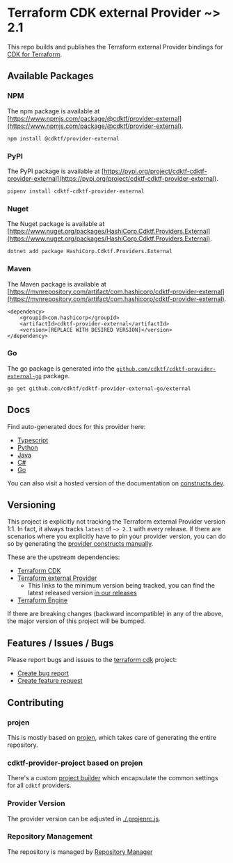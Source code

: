 
# Terraform CDK external Provider ~> 2.1

This repo builds and publishes the Terraform external Provider bindings for [CDK for Terraform](https://cdk.tf).

## Available Packages

### NPM

The npm package is available at [https://www.npmjs.com/package/@cdktf/provider-external](https://www.npmjs.com/package/@cdktf/provider-external).

`npm install @cdktf/provider-external`

### PyPI

The PyPI package is available at [https://pypi.org/project/cdktf-cdktf-provider-external](https://pypi.org/project/cdktf-cdktf-provider-external).

`pipenv install cdktf-cdktf-provider-external`

### Nuget

The Nuget package is available at [https://www.nuget.org/packages/HashiCorp.Cdktf.Providers.External](https://www.nuget.org/packages/HashiCorp.Cdktf.Providers.External).

`dotnet add package HashiCorp.Cdktf.Providers.External`

### Maven

The Maven package is available at [https://mvnrepository.com/artifact/com.hashicorp/cdktf-provider-external](https://mvnrepository.com/artifact/com.hashicorp/cdktf-provider-external).

```
<dependency>
    <groupId>com.hashicorp</groupId>
    <artifactId>cdktf-provider-external</artifactId>
    <version>[REPLACE WITH DESIRED VERSION]</version>
</dependency>
```


### Go

The go package is generated into the [`github.com/cdktf/cdktf-provider-external-go`](https://github.com/cdktf/cdktf-provider-external-go) package.

`go get github.com/cdktf/cdktf-provider-external-go/external`

## Docs

Find auto-generated docs for this provider here: 

- [Typescript](./docs/API.typescript.md)
- [Python](./docs/API.python.md)
- [Java](./docs/API.java.md)
- [C#](./docs/API.csharp.md)
- [Go](./docs/API.go.md)

You can also visit a hosted version of the documentation on [constructs.dev](https://constructs.dev/packages/@cdktf/provider-external).

## Versioning

This project is explicitly not tracking the Terraform external Provider version 1:1. In fact, it always tracks `latest` of `~> 2.1` with every release. If there are scenarios where you explicitly have to pin your provider version, you can do so by generating the [provider constructs manually](https://cdk.tf/imports).

These are the upstream dependencies:

- [Terraform CDK](https://cdk.tf)
- [Terraform external Provider](https://registry.terraform.io/providers/hashicorp/external/2.1.0)
    - This links to the minimum version being tracked, you can find the latest released version [in our releases](https://github.com/cdktf/cdktf-provider-external/releases)
- [Terraform Engine](https://terraform.io)

If there are breaking changes (backward incompatible) in any of the above, the major version of this project will be bumped.

## Features / Issues / Bugs

Please report bugs and issues to the [terraform cdk](https://cdk.tf) project:

- [Create bug report](https://cdk.tf/bug)
- [Create feature request](https://cdk.tf/feature)

## Contributing

### projen

This is mostly based on [projen](https://github.com/eladb/projen), which takes care of generating the entire repository.

### cdktf-provider-project based on projen

There's a custom [project builder](https://github.com/hashicorp/cdktf-provider-project) which encapsulate the common settings for all `cdktf` providers.

### Provider Version

The provider version can be adjusted in [./.projenrc.js](./.projenrc.js).

### Repository Management

The repository is managed by [Repository Manager](https://github.com/hashicorp/cdktf-repository-manager/)
